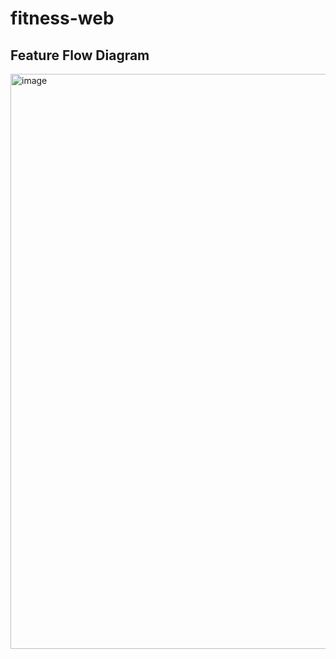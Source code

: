 # fitness-web

## Feature Flow Diagram

<img width="920" alt="image" src="https://github.com/user-attachments/assets/6a576656-931a-446d-b68b-a1a4604781b4">



